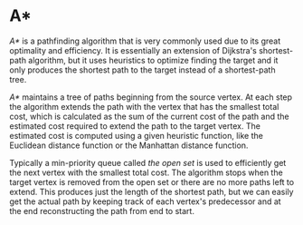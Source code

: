 # A\*

*A\** is a pathfinding algorithm that is very commonly used due to its great optimality and efficiency. It is essentially an extension of Dijkstra's shortest-path algorithm, but it uses heuristics to optimize finding the target and it only produces the shortest path to the target instead of a shortest-path tree.

*A\** maintains a tree of paths beginning from the source vertex. At each step the algorithm extends the path with the vertex that has the smallest total cost, which is calculated as the sum of the current cost of the path and the estimated cost required to extend the path to the target vertex. The estimated cost is computed using a given heuristic function, like the Euclidean distance function or the Manhattan distance function.

Typically a min-priority queue called *the open set* is used to efficiently get the next vertex with the smallest total cost. The algorithm stops when the target vertex is removed from the open set or there are no more paths left to extend. This produces just the length of the shortest path, but we can easily get the actual path by keeping track of each vertex's predecessor and at the end reconstructing the path from end to start.
